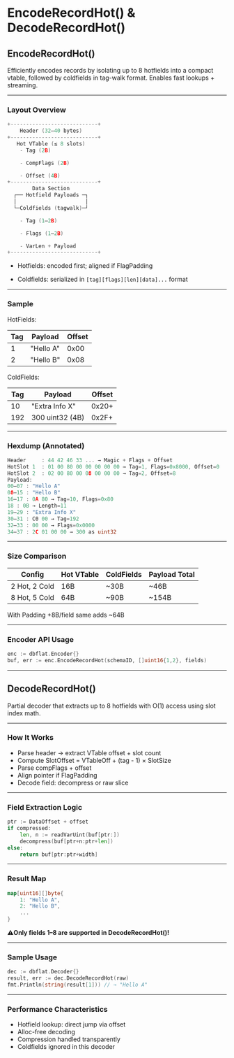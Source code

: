 # EncodeRecordHot() & DecodeRecordHot()

## EncodeRecordHot()

Efficiently encodes records by isolating up to 8 hotfields into a compact vtable, followed by coldfields in tag-walk format. Enables fast lookups + streaming.

---

### Layout Overview

```go
+----------------------------+
    Header (32–40 bytes)
+----------------------------+
   Hot VTable (≤ 8 slots)
    - Tag (2B)

    - CompFlags (2B)

    - Offset (4B)
+----------------------------+
        Data Section
  ┌── Hotfield Payloads ─┐
  │                      │
  └─Coldfields (tagwalk)─┘

    - Tag (1–2B)

    - Flags (1–2B)

    - VarLen + Payload
+----------------------------+
```

- Hotfields: encoded first; aligned if FlagPadding

- Coldfields: serialized in `[tag][flags][len][data]...` format

---

### Sample

HotFields:

| Tag | Payload   | Offset |
| --- | --------- | ------ |
| 1   | "Hello A" | 0x00   |
| 2   | "Hello B" | 0x08   |

ColdFields:

| Tag | Payload         | Offset |
| --- | --------------- | ------ |
| 10  | "Extra Info X"  | 0x20+  |
| 192 | 300 uint32 (4B) | 0x2F+  |

---

### Hexdump (Annotated)

```go
Header     : 44 42 46 33 ... → Magic + Flags + Offset
HotSlot 1  : 01 00 80 00 00 00 00 00 → Tag=1, Flags=0x8000, Offset=0
HotSlot 2  : 02 00 80 00 08 00 00 00 → Tag=2, Offset=8
Payload:
00–07 : "Hello A"
08–15 : "Hello B"
16–17 : 0A 80 → Tag=10, Flags=0x80
18 : 0B → Length=11
19–29 : "Extra Info X"
30–31 : C0 00 → Tag=192
32–33 : 00 00 → Flags=0x0000
34–37 : 2C 01 00 00 → 300 as uint32
```

---

### Size Comparison

| Config        | Hot VTable | ColdFields | Payload Total |
| ------------- | ---------- | ---------- | ------------- |
| 2 Hot, 2 Cold | 16B        | ~30B       | ~46B          |
| 8 Hot, 5 Cold | 64B        | ~90B       | ~154B         |

With Padding  +8B/field  same  adds ~64B

---

### Encoder API Usage

```go
enc := dbflat.Encoder{}
buf, err := enc.EncodeRecordHot(schemaID, []uint16{1,2}, fields)
```

---

## DecodeRecordHot()

Partial decoder that extracts up to 8 hotfields with O(1) access using slot index math.

---

### How It Works

- Parse header → extract VTable offset + slot count
- Compute SlotOffset = VTableOff + (tag - 1) × SlotSize
- Parse compFlags + offset
- Align pointer if FlagPadding
- Decode field: decompress or raw slice

---

### Field Extraction Logic

```go
ptr := DataOffset + offset
if compressed:
    len, n := readVarUint(buf[ptr:])
    decompress(buf[ptr+n:ptr+len])
else:
    return buf[ptr:ptr+width]
```

---

### Result Map

```go
map[uint16][]byte{
    1: "Hello A",
    2: "Hello B",
    ...
}
```

⚠️**Only fields 1–8 are supported in DecodeRecordHot()!**

---

### Sample Usage

```go
dec := dbflat.Decoder{}
result, err := dec.DecodeRecordHot(raw)
fmt.Println(string(result[1])) // → "Hello A"
```

---

### Performance Characteristics

- Hotfield lookup: direct jump via offset
- Alloc-free decoding
- Compression handled transparently
- Coldfields ignored in this decoder
